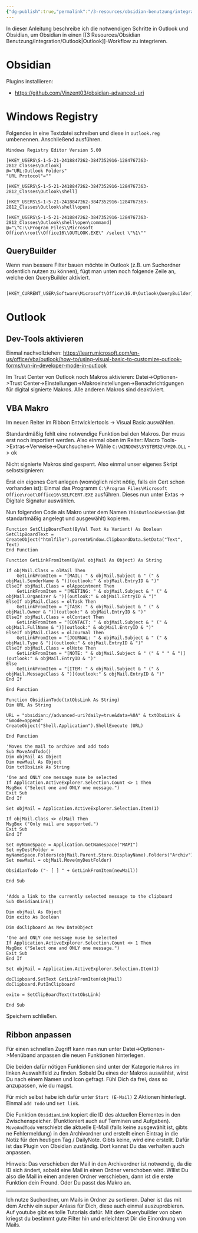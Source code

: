 ```yaml
---
{"dg-publish":true,"permalink":"/3-resources/obsidian-benutzung/integration/outlook-integration-anleitung/","created":"2024-06-23T19:53:54.780+02:00","updated":"2024-04-15T08:30:17.261+02:00"}
---
```



In dieser Anleitung beschreibe ich die notwendigen Schritte in Outlook und Obsidian, um Obsidian in einen [[3 Resources/Obsidian Benutzung/Integration/Outlook\|Outlook]]-Workflow zu integrieren.

# Obsidian

Plugins installieren:

- https://github.com/Vinzent03/obsidian-advanced-uri

# Windows Registry

Folgendes in eine Textdatei schreiben und diese in `outlook.reg` umbenennen. Anschließend ausführen.

```
Windows Registry Editor Version 5.00

[HKEY_USERS\S-1-5-21-2418847262-3847352916-1284767363-2812_Classes\Outlook]
@="URL:Outlook Folders"
"URL Protocol"=""

[HKEY_USERS\S-1-5-21-2418847262-3847352916-1284767363-2812_Classes\Outlook\shell]

[HKEY_USERS\S-1-5-21-2418847262-3847352916-1284767363-2812_Classes\Outlook\shell\open]

[HKEY_USERS\S-1-5-21-2418847262-3847352916-1284767363-2812_Classes\Outlook\shell\open\command]
@="\"C:\\Program Files\\Microsoft Office\\root\\Office16\\OUTLOOK.EXE\" /select \"%1\""
```

## QueryBuilder

Wenn man bessere Filter bauen möchte in Outlook (z.B. um Suchordner ordentlich nutzen zu können), fügt man unten noch folgende Zeile an, welche den QueryBuilder aktiviert.

```

[HKEY_CURRENT_USER\Software\Microsoft\Office\16.0\Outlook\QueryBuilder]
```

# Outlook

## Dev-Tools aktivieren

Einmal nachvollziehen:
https://learn.microsoft.com/en-us/office/vba/outlook/how-to/using-visual-basic-to-customize-outlook-forms/run-in-developer-mode-in-outlook

Im Trust Center von Outlook noch Makros aktivieren: Datei->Optionen->Trust Center->Einstellungen->Makroeinstellungen->Benachrichtigungen für digital signierte Makros. Alle anderen Makros sind deaktiviert.

## VBA Makro

Im neuen Reiter im Ribbon Entwicklertools -> Visual Basic auswählen.

Standardmäßig fehlt eine notwendige Funktion bei den Makros. Der muss erst noch importiert werden. Also einmal oben im Reiter: Macro Tools->Extras->Verweise->Durchsuchen-> Wähle
`C:\WINDOWS\SYSTEM32\FM20.DLL` -> ok

Nicht signierte Makros sind gesperrt. Also einmal unser eigenes Skript selbstsignieren: 

Erst ein eigenes Cert anlegen (womöglich nicht nötig, falls ein Cert schon vorhanden ist): Einmal das Programm `C:\Program Files\Microsoft Office\root\Office16\SELFCERT.EXE` ausführen.
Dieses nun unter Extas -> Digitale Signatur auswählen.

Nun folgenden Code als Makro unter dem Namen `ThisOutlookSession` (ist standartmäßig angelegt und ausgewählt) kopieren.

```
Function SetClipBoardText(ByVal Text As Variant) As Boolean
SetClipBoardText = CreateObject("htmlfile").parentWindow.ClipboardData.SetData("Text", Text)
End Function

Function GetLinkFromItem(ByVal objMail As Object) As String

If objMail.Class = olMail Then
    GetLinkFromItem = "[MAIL: " & objMail.Subject & " (" & objMail.SenderName & ")](outlook:" & objMail.EntryID & ")"
ElseIf objMail.Class = olAppointment Then
    GetLinkFromItem = "[MEETING: " & objMail.Subject & " (" & objMail.Organizer & ")](outlook:" & objMail.EntryID & ")"
ElseIf objMail.Class = olTask Then
    GetLinkFromItem = "[TASK: " & objMail.Subject & " (" & objMail.Owner & ")](outlook:" & objMail.EntryID & ")"
ElseIf objMail.Class = olContact Then
    GetLinkFromItem = "[CONTACT: " & objMail.Subject & " (" & objMail.FullName & ")](outlook:" & objMail.EntryID & ")"
ElseIf objMail.Class = olJournal Then
    GetLinkFromItem = "[JOURNAL: " & objMail.Subject & " (" & objMail.Type & ")](outlook:" & objMail.EntryID & ")"
ElseIf objMail.Class = olNote Then
    GetLinkFromItem = "[NOTE: " & objMail.Subject & " (" & " " & ")](outlook:" & objMail.EntryID & ")"
Else
    GetLinkFromItem = "[ITEM: " & objMail.Subject & " (" & objMail.MessageClass & ")](outlook:" & objMail.EntryID & ")"
End If

End Function

Function ObsidianTodo(txtObsLink As String)
Dim URL As String

URL = "obsidian://advanced-uri?daily=true&data=%0A" & txtObsLink & "&mode=append"
CreateObject("Shell.Application").ShellExecute (URL)

End Function

'Moves the mail to archive and add todo
Sub MoveAndTodo()
Dim objMail As Object
Dim newMail As Object
Dim txtObsLink As String

'One and ONLY one message muse be selected
If Application.ActiveExplorer.Selection.Count <> 1 Then
MsgBox ("Select one and ONLY one message.")
Exit Sub
End If

Set objMail = Application.ActiveExplorer.Selection.Item(1)

If objMail.Class <> olMail Then
MsgBox ("Only mail are supported.")
Exit Sub
End If

Set myNameSpace = Application.GetNamespace("MAPI")
Set myDestFolder = myNameSpace.Folders(objMail.Parent.Store.DisplayName).Folders("Archiv")
Set newMail = objMail.Move(myDestFolder)

ObsidianTodo ("- [ ] " + GetLinkFromItem(newMail))

End Sub


'Adds a link to the currently selected message to the clipboard
Sub ObsidianLink()

Dim objMail As Object
Dim exito As Boolean

Dim doClipboard As New DataObject

'One and ONLY one message muse be selected
If Application.ActiveExplorer.Selection.Count <> 1 Then
MsgBox ("Select one and ONLY one message.")
Exit Sub
End If

Set objMail = Application.ActiveExplorer.Selection.Item(1)

doClipboard.SetText GetLinkFromItem(objMail)
doClipboard.PutInClipboard

exito = SetClipBoardText(txtObsLink)

End Sub
```

Speichern schließen.

## Ribbon anpassen

Für einen schnellen Zugriff kann man nun unter Datei->Optionen->Menüband anpassen die neuen Funktionen hinterlegen. 

Die beiden dafür nötigen Funktionen sind unter der Kategorie `Makros` im linken Auswahlfeld zu finden. Sobald Du eines der Makros auswählst, wirst Du nach einem Namen und Icon gefragt. Fühl Dich da frei, dass so anzupassen, wie du magst.

Für mich selbst habe ich dafür unter `Start (E-Mail)` 2 Aktionen hinterlegt. Einmal `add Todo` und `Get link`.

Die Funktion `ObsidianLink` kopiert die ID des aktuellen Elementes in den Zwischenspeicher. (Funktioniert auch auf Terminen und Aufgaben).
`MoveAndTodo` verschiebt die aktuelle E-Mail (falls keine ausgewählt ist, gibts ne Fehlermeldung) in den Archivordner und erstellt einen Eintrag in die Notiz für den heutigen Tag / DailyNote. Gibts keine, wird eine erstellt. Dafür ist das Plugin von Obsidian zuständig. Dort kannst Du das verhalten auch anpassen.

Hinweis: Das verschieben der Mail in den Archivordner ist notwendig, da die ID sich ändert, sobald eine Mail in einen Ordner verschoben wird. WIllst Du also die Mail in einen anderen Ordner verschieben, dann ist die erste Funktion dein Freund. Oder Du passt das Makro an.

---

Ich nutze Suchordner, um Mails in Ordner zu sortieren. Daher ist das mit dem Archiv ein super Anlass für Dich, diese auch einmal auszuprobieren. Auf youtube gibt es tolle Tutorials dafür. Mit dem Querybuilder von oben kriegst du bestimmt gute Filter hin und erleichterst Dir die Einordnung von Mails.
